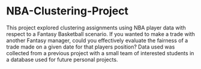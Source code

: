 # NBA-Clustering-Project
This project explored clustering assignments using NBA player data with respect to a Fantasy Basketball scenario. If you wanted to make a trade with another Fantasy manager, could you effectively evaluate the fairness of a trade made on a given date for that players position? Data used was collected from a previous project with a small team of interested students in a database used for future personal projects.
